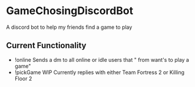 # GameChosingDiscordBot
A discord bot to help my friends find a game to play

## Current Functionality
* !online
  Sends a dm to all online or idle users that "<messageAuthor> from <discordServer> want's to play a game"
* !pickGame
  WIP Currently replies with either Team Fortress 2 or Killing Floor 2
